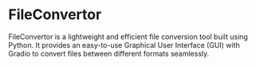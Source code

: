 # FileConvertor
FileConvertor is a lightweight and efficient file conversion tool built using Python. It provides an easy-to-use Graphical User Interface (GUI) with Gradio to convert files between different formats seamlessly.
